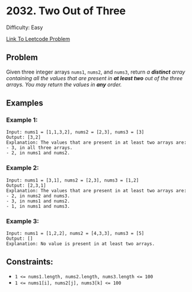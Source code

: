 # 2032. Two Out of Three
Difficulty: Easy

[Link To Leetcode Problem](https://leetcode.com/problems/two-out-of-three/)

## Problem
Given three integer arrays `nums1`, `nums2`, and `nums3`, return *a **distinct** array containing all the values that are present in **at least two** out of the three arrays. You may return the values in **any** order.*

## Examples
### Example 1:
```
Input: nums1 = [1,1,3,2], nums2 = [2,3], nums3 = [3]
Output: [3,2]
Explanation: The values that are present in at least two arrays are:
- 3, in all three arrays.
- 2, in nums1 and nums2.
```
### Example 2:
```
Input: nums1 = [3,1], nums2 = [2,3], nums3 = [1,2]
Output: [2,3,1]
Explanation: The values that are present in at least two arrays are:
- 2, in nums2 and nums3.
- 3, in nums1 and nums2.
- 1, in nums1 and nums3.
```
### Example 3:
```
Input: nums1 = [1,2,2], nums2 = [4,3,3], nums3 = [5]
Output: []
Explanation: No value is present in at least two arrays.
```

## Constraints:
- `1 <= nums1.length, nums2.length, nums3.length <= 100`
- `1 <= nums1[i], nums2[j], nums3[k] <= 100`